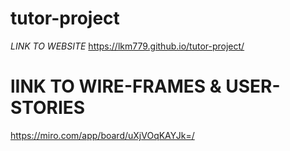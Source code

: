 # tutor-project
*LINK TO WEBSITE* https://lkm779.github.io/tutor-project/


# lINK TO WIRE-FRAMES & USER-STORIES
https://miro.com/app/board/uXjVOqKAYJk=/
